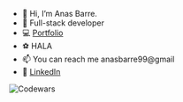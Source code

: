 - 👋 Hi, I’m Anas Barre.  
- 🌱 Full-stack developer
- 💻 [Portfolio](https://anas-barre.netlify.app/)
- ⚽️ HALA 
- 📫 You can reach me anasbarre99@gmail
- 🔹 [LinkedIn](https://www.linkedin.com/in/anas-barre-93303723a/)

![Codewars](https://www.codewars.com/users/Sana-Shabeel/badges/large)
